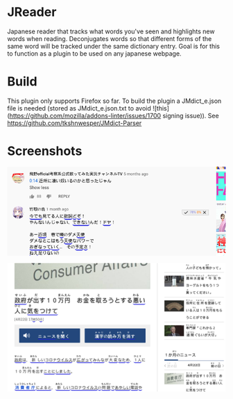 # JReader
Japanese reader that tracks what words you've seen and highlights new words when reading. Deconjugates words so that different forms of the same word will be tracked under the same dictionary entry. Goal is for this to function as a plugin to be used on any japanese webpage. 

# Build
This plugin only supports Firefox so far. To build the plugin a JMdict_e.json file is needed (stored as JMdict_e.json.txt to avoid ![this](https://github.com/mozilla/addons-linter/issues/1700 signing issue)). See https://github.com/tkshnwesper/JMdict-Parser

# Screenshots
![comment page](./screenshots/comments.png?raw=true "Comment page")

![article](./screenshots/article.png?raw=true "Article")

